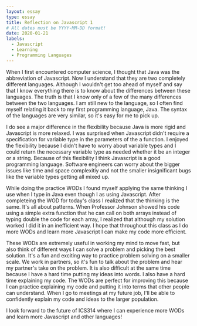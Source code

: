 ```yaml
---
layout: essay
type: essay
title: Reflection on Javascript 1
# All dates must be YYYY-MM-DD format!
date: 2020-01-21
labels:
  - Javascript
  - Learning
  - Programming Languages
---
```


When I first encountered computer science, I thought that Java was the abbreviation of Javascript.  Now I understand that they are two completely different languages.  Although I wouldn't get too ahead of myself and say that I know everything there is to know about the differences between these languages.  The truth is that I know only of a few of the many differences between the two languages.  I am still new to the language, so I often find myself relating it back to my first programming language, Java.  The syntax of the languages are very similar, so it's easy for me to pick up.

I do see a major difference in the flexibility because Java is more rigid and Javascript is more relaxed.  I was surprised when Javascript didn't require a specification for variable type in the parameters of the a function.  I enjoyed the flexibility because I didn't have to worry about variable types and I could return the necessary variable type as needed whether it be an integer or a string.  Because of this flexibility I think Javascript is a good programming language.  Software engineers can worry about the bigger issues like time and space complexitiy and not the smaller insignificant bugs like the variable types getting all mixed up.

While doing the practice WODs I found myself applying the same thinking I use when I type in Java even though I as using Javascript.  After completeing the WOD for today's class I realized that the thinking is the same.  It's all about patterns.  When Professor Johnson showed his code using a simple extra function that he can call on both arrays instead of typing double the code for each array, I realized that although my solution worked I did it in an inefficient way.  I hope that throughout this class as I do more WODs and learn more Javascript I can make my code more efficient.

These WODs are extremely useful in working my mind to move fast, but also think of different ways I can solve a problem and picking the best solution.  It's a fun and exciting way to practice problem solving on a smaller scale.  We work in partners, so it's fun to talk about the problem and hear my partner's take on the problem.  It is also difficult at the same time because I have a hard time putting my ideas into words.  I also have a hard time explaining my code.  The WODs are perfect for improving this because I can practice explaining my code and putting it into terms that other people can understand.  When I go to meetings at my future job, I'll be able to confidently explain my code and ideas to the larger population.

I look forward to the future of ICS314 where I can experience more WODs and learn more Javascript and other languages!
